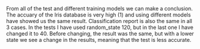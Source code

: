 From all of the test and different training models we can make a conclusion. The accuary of the Iris database is very high (1) and using different models have showed us the same result. Classification report is also the same in all 3 cases. In the tests I have used random_state 120, but in the last one I have changed it to 40. Before changing, the result was the same, but with a lower state we see a change in the results, meaning that the test is less accurate.